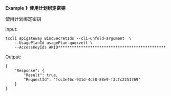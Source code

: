 **Example 1: 使用计划绑定密钥**

	
使用计划绑定密钥

Input: 

```
tccli apigateway BindSecretIds --cli-unfold-argument  \
    --UsagePlanId usagePlan-quqxvett \
    --AccessKeyIds AKID***********************************************
```

Output: 
```
{
    "Response": {
        "Result": true,
        "RequestId": "fcc3e46c-931d-4c58-88e9-f3cfc2251769"
    }
}
```


